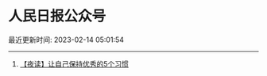 # 人民日报公众号

最近更新时间: 2023-02-14 05:01:54

--- 
1. [【夜读】让自己保持优秀的5个习惯](https://mp.weixin.qq.com/s/uMqX5DgqFY8WDLxyXKiI6Q) 
